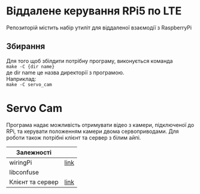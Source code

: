 <h1>Віддалене керування RPi5 по LTE</h1>
<p>Репозиторій містить набір утиліт для віддаленої взаємодії з RaspberryPi</p>

<h2>Збирання</h2>
<p>Для того щоб збілдити потрібну програму, виконується команда<br>
<code>make -C {dir name}</code><br>
де dir name це назва директорії з програмою.<br>
Наприклад:<br>
<code>make -C servo_cam</code></p>

<h1>Servo Cam</h1>
<p>Програма надає можливість отримувати відео з камери, підключеної до RPi, та керувати положенням камери двома сервоприводами. Для роботи також потрібні клієнт та сервер з білим айпі.</p>
<table>
    <thead>
        <tr>
            <th>Залежності</th>
            <th></th>
        </tr>
    </thead>
    <tbody>
        <tr>
            <td>wiringPi</td>
            <td><a href=https://github.com/WiringPi/WiringPi/releases>link</a></td>
        </tr>
        <tr>
            <td>libconfuse</td>
            <td></td>
        </tr>
        <tr>
            <td>Клієнт та сервер</td>
            <td><a href=https://github.com/oleksandr-valentirov/remote_cam_app>link</a></td>
        </tr>
    </tbody>
</table>
